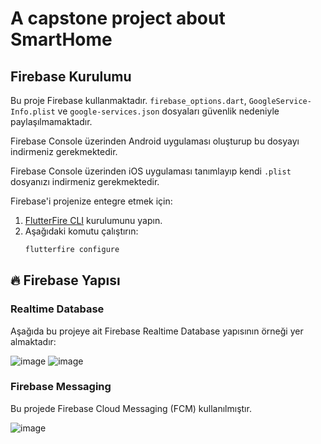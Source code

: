 # A capstone project about SmartHome


## Firebase Kurulumu

Bu proje Firebase kullanmaktadır. `firebase_options.dart`, `GoogleService-Info.plist` ve `google-services.json`  dosyaları güvenlik nedeniyle paylaşılmamaktadır.

Firebase Console üzerinden Android uygulaması oluşturup bu dosyayı indirmeniz gerekmektedir.

Firebase Console üzerinden iOS uygulaması tanımlayıp kendi `.plist` dosyanızı indirmeniz gerekmektedir.


Firebase'i projenize entegre etmek için:
1. [FlutterFire CLI](https://firebase.flutter.dev/docs/cli/) kurulumunu yapın.
2. Aşağıdaki komutu çalıştırın:
   ```bash
   flutterfire configure


## 🔥 Firebase Yapısı

### Realtime Database
Aşağıda bu projeye ait Firebase Realtime Database yapısının örneği yer almaktadır:

![image](https://github.com/user-attachments/assets/a8d77085-b416-4a9a-bd7b-60a0cf268aa7)
![image](https://github.com/user-attachments/assets/146544fd-c868-4b31-b2e6-c4bff44bc201)


### Firebase Messaging
Bu projede Firebase Cloud Messaging (FCM) kullanılmıştır.

![image](https://github.com/user-attachments/assets/55d66f54-c9c5-4234-9254-014dc7ef612a)


